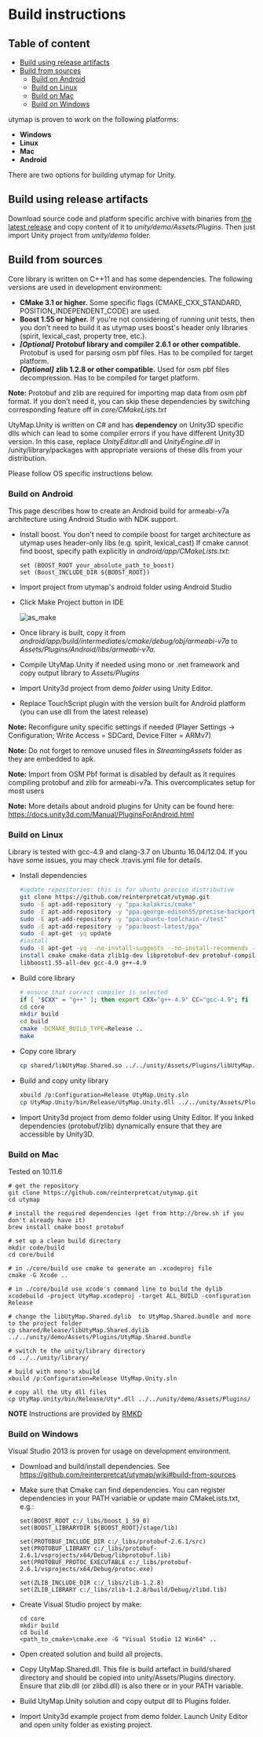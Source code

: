 # Build instructions

## Table of content

- [Build using release artifacts](#build-using-release-artifacts)
- [Build from sources](#build-from-sources)
    - [Build on Android](#build-on-android)
    - [Build on Linux](#build-on-linux)
    - [Build on Mac](#build-on-mac)
    - [Build on Windows](#build-on-windows)

utymap is proven to work on the following platforms:
* **Windows**
* **Linux**
* **Mac**
* **Android**

There are two options for building utymap for Unity.

## Build using release artifacts
Download source code and platform specific archive with binaries from [the latest release](https://github.com/reinterpretcat/utymap/releases) and copy content of it to _unity/demo/Assets/Plugins_. Then just import Unity project from _unity/demo_ folder.

## Build from sources
Core library is written on C++11 and has some dependencies. The following versions are used in development environment:
* **CMake 3.1 or higher.** Some specific flags (CMAKE_CXX_STANDARD, POSITION_INDEPENDENT_CODE) are used.
* **Boost 1.55 or higher.** If you're not considering of running unit tests, then you don't need to build it as utymap uses boost's header only libraries (spirit, lexical_cast, property tree, etc.).
* ***[Optional]*** **Protobuf library and compiler 2.6.1 or other compatible.** Protobuf is used for parsing osm pbf files. Has to be compiled for target platform.
* ***[Optional]*** **zlib 1.2.8 or other compatible.** Used for osm pbf files decompression. Has to be compiled for target platform.

**Note:** Protobuf and zlib are required for importing map data from osm pbf format. If you don't need it, you can skip these dependencies by switching corresponding feature off in _core/CMakeLists.txt_

UtyMap.Unity is written on  C# and has <b>dependency</b> on Unity3D specific dlls which can lead to some compiler errors if you have different Unity3D version. In this case, replace _UnityEditor.dll_ and _UnityEngine.dll_ in /unity/library/packages with appropriate versions of these dlls from your distribution. 

Please follow OS specific instructions below.

### Build on Android

This page describes how to create an Android build for armeabi-v7a architecture using Android Studio with NDK support.

*  Install boost. You don't need to compile boost for target architecture as utymap uses header-only libs (e.g. spirit, lexical_cast) If cmake cannot find boost, specify path explicitly in _android/app/CMakeLists.txt_:

    ```
    set (BOOST_ROOT your_absolute_path_to_boost)
    set (Boost_INCLUDE_DIR ${BOOST_ROOT})
    ```

* Import project from utymap's android folder using Android Studio
* Click Make Project button in IDE

    ![as_make](https://user-images.githubusercontent.com/1611077/27253076-2e7477fa-536d-11e7-9947-ec921d93ccf1.PNG)

* Once library is built, copy it from _android/app/build/intermediates/cmake/debug/obj/armeabi-v7a_ to _Assets/Plugins/Android/libs/armeabi-v7a_.
* Compile UtyMap.Unity if needed using mono or .net framework and copy output library to _Assets/Plugins_
* Import Unity3d project from demo _folder_ using Unity Editor.
*  Replace TouchScript plugin with the version built for Android platform (you can use dll from the latest release)


**Note:** Reconfigure unity specific settings if needed (Player Settings -> Configuration; Write Access = SDCard, Device Filter = ARMv7)

**Note:** Do not forget to remove unused files in _StreamingAssets_ folder as they are embedded to apk.

**Note:** Import from OSM Pbf format is disabled by default as it requires compiling protobuf and zlib for armeabi-v7a. This overcomplicates setup for most users

**Note:** More details about android plugins for Unity can be found here: https://docs.unity3d.com/Manual/PluginsForAndroid.html


### Build on Linux

Library is tested with gcc-4.9 and clang-3.7 on Ubuntu 16.04/12.04. If you have some issues, you may check .travis.yml file for details.

* Install dependencies

    ``` bash
    #update repositories: this is for ubuntu precise distributive
    git clone https://github.com/reinterpretcat/utymap.git
    sudo -E apt-add-repository -y "ppa:kalakris/cmake"
    sudo -E apt-add-repository -y "ppa:george-edison55/precise-backports"
    sudo -E apt-add-repository -y "ppa:ubuntu-toolchain-r/test"
    sudo -E apt-add-repository -y "ppa:boost-latest/ppa"
    sudo -E apt-get -yq update
    #install
    sudo -E apt-get -yq --no-install-suggests --no-install-recommends --force-yes
    install cmake cmake-data zlib1g-dev libprotobuf-dev protobuf-compiler
    libboost1.55-all-dev gcc-4.9 g++-4.9
    ```

* Build core library

    ``` bash
    # ensure that correct compiler is selected
    if [ "$CXX" = "g++" ]; then export CXX="g++-4.9" CC="gcc-4.9"; fi
    cd core
    mkdir build
    cd build
    cmake -DCMAKE_BUILD_TYPE=Release ..
    make
    ```

* Copy core library

    ``` bash
    cp shared/libUtyMap.Shared.so ../../unity/Assets/Plugins/libUtyMap.Shared.so

    ```

* Build and copy unity library

    ``` bash
    xbuild /p:Configuration=Release UtyMap.Unity.sln
    cp UtyMap.Unity/bin/Release/UtyMap.Unity.dll ../../unity/Assets/Plugins/
    ```


* Import Unity3d project from demo folder using Unity Editor. If you linked dependencies (protobuf/zlib) dynamically ensure that they are accessible by Unity3D.


### Build on Mac

Tested on 10.11.6

    # get the repository
    git clone https://github.com/reinterpretcat/utymap.git
    cd utymap

    # install the required dependencies (get from http://brew.sh if you don't already have it)
    brew install cmake boost protobuf

    # set up a clean build directory
    mkdir code/build
    cd core/build

    # in ./core/build use cmake to generate an .xcodeproj file
    cmake -G Xcode ..

    # in ./core/build use xcode's command line to build the dylib
    xcodebuild -project UtyMap.xcodeproj -target ALL_BUILD -configuration Release

    # change the libUtyMap.Shared.dylib  to UtyMap.Shared.bundle and more to the project folder
    cp shared/Release/libUtyMap.Shared.dylib ../../unity/demo/Assets/Plugins/UtyMap.Shared.bundle

    # switch te the unity/library directory
    cd ../../unity/library/

    # build with mono's xbuild
    xbuild /p:Configuration=Release UtyMap.Unity.sln

    # copy all the Uty dll files
    cp UtyMap.Unity/bin/Release/Uty*.dll ../../unity/demo/Assets/Plugins/

**NOTE** Instructions are provided by [RMKD](https://github.com/RMKD)

### Build on Windows

Visual Studio 2013 is proven for usage on development environment.

* Download and build/install dependencies.
See https://github.com/reinterpretcat/utymap/wiki#build-from-sources

* Make sure that Cmake can find dependencies.
You can register dependencies in your PATH variable or update main CMakeLists.txt, e.g.:

    ```
    set(BOOST_ROOT c:/_libs/boost_1_59_0)
    set(BOOST_LIBRARYDIR ${BOOST_ROOT}/stage/lib)

    set(PROTOBUF_INCLUDE_DIR c:/_libs/protobuf-2.6.1/src)
    set(PROTOBUF_LIBRARY c:/_libs/protobuf-2.6.1/vsprojects/x64/Debug/libprotobuf.lib)
    set(PROTOBUF_PROTOC_EXECUTABLE c:/_libs/protobuf-2.6.1/vsprojects/x64/Debug/protoc.exe)

    set(ZLIB_INCLUDE_DIR c:/_libs/zlib-1.2.8)
    set(ZLIB_LIBRARY c:/_libs/zlib-1.2.8/build/Debug/zlibd.lib)

    ```

* Create Visual Studio project by make:

    ``` shell
    cd core
    mkdir build
    cd build
    <path_to_cmake>\cmake.exe -G "Visual Studio 12 Win64" ..
    ```

* Open created solution and build all projects.

* Copy UtyMap.Shared.dll. This file is build artefact in build/shared directory and should be copied into unity/Assets/Plugins directory. Ensure that zlib.dll (or zlibd.dll) is also there or in your PATH variable.

*  Build UtyMap.Unity solution and copy output dll to Plugins folder.

*  Import Unity3d example project from demo folder.
Launch Unity Editor and open unity folder as existing project.
